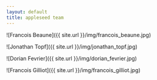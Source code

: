 ```yaml
---
layout: default
title: appleseed team
---
```


![Francois Beaune]({{ site.url }}/img/francois_beaune.jpg)

![Jonathan Topf]({{ site.url }}/img/jonathan_topf.jpg)

![Dorian Fevrier]({{ site.url }}/img/dorian_fevrier.jpg)

![Francois Gilliot]({{ site.url }}/img/francois_gilliot.jpg)
